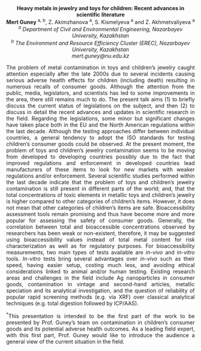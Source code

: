 <center><strong>Heavy metals in jewelry and toys for children: Recent advances in
scientific literature</strong>

<center><strong>Mert Guney</strong> <sup>a, b</sup>, Z. Akimzhanova <sup>a</sup>, S. Kismelyeva <sup>a</sup> and Z.
Akhmetvaliyeva <sup>a</sup>

<center><i><sup>a</sup> Department of Civil and Environmental Engineering, Nazarbayev
University, Kazakhstan</i>

<center><i><sup>b</sup> The Environment and Resource Efficiency Cluster (EREC), Nazarbayev
University, Kazakhstan</i>

<center><i>mert.guney@nu.edu.kz</i>

<p style=text-align:justify>The problem of metal contamination in toys and children’s jewelry caught
attention especially after the late 2000s due to several incidents
causing serious adverse health effects for children (including death)
resulting in numerous recalls of consumer goods. Although the attention
from the public, media, legislators, and scientists has led to some
improvements in the area, there still remains much to do. The present
talk aims (1) to briefly discuss the current status of legislations on
the subject, and then (2) to discuss in detail the recent advances and
updates in scientific research in the field. Regarding the legislations,
some minor but significant changes have taken place both in the EU and
the North American regulations within the last decade. Although the
testing approaches differ between individual countries, a general
tendency to adopt the ISO standards for testing children’s consumer
goods could be observed. At the present moment, the problem of toys and
children’s jewelry contamination seems to be moving from developed to
developing countries possibly due to the fact that improved regulations
and enforcement in developed countries lead manufacturers of these items
to look for new markets with weaker regulations and/or enforcement.
Several scientific studies performed within the last decade indicate
that the problem of toys and children’s jewelry contamination is still
present in different parts of the world; and, that the total
concentrations of toxic elements in metallic toys and children’s jewelry
is higher compared to other categories of children’s items. However, it
does not mean that other categories of children’s items are safe.
Bioaccessibility assessment tools remain promising and thus have become
more and more popular for assessing the safety of consumer goods.
Generally, the correlation between total and bioaccessible
concentrations observed by researchers has been weak or non-existent,
therefore, it may be suggested using bioaccessibility values instead of
total metal content for risk characterization as well as for regulatory
purposes. For bioaccessibility measurements, two main types of tests
available are <i>in-vivo</i> and <i>in-vitro</i> tools. <i>In-vitro</i> tests bring
several advantages over <i>in-vivo</i> such as their speed, having easier
setup, costing much less, and avoiding ethical considerations linked to
animal and/or human testing. Existing research areas and challenges in
the field include Ag nanoparticles in consumer goods, contamination in
vintage and second-hand articles, metallic speciation and its analytical
investigation, and the question of reliability of popular rapid
screening methods (e.g. via XRF) over classical analytical techniques
(e.g. total digestion followed by ICP/AAS).

<p style=text-align:justify><sup>*</sup>This presentation is intended to be the first part of the work to be
presented by Prof. Guney’s team on contamination in children’s consumer
goods and its potential adverse health outcomes. As a leading field
expert, with this first part, Prof. Guney would like to introduce the
audience a general view of the current situation in the field.
